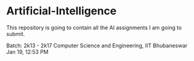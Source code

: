 # Artificial-Intelligence

This repository is going to contain all the AI assignments I am going
to submit.

Batch: 2k13 - 2k17
Computer Science and Engineering, IIT Bhubaneswar
Jan 19, 12:53 PM
